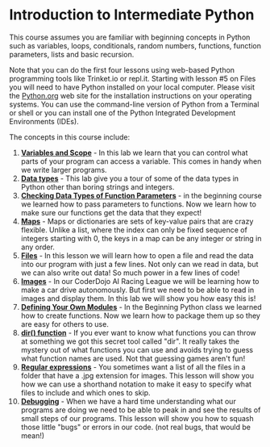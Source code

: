 # Introduction to Intermediate Python

This course assumes you are familiar with beginning concepts in Python such as variables, loops, conditionals, random numbers, functions, function parameters, lists and basic recursion.

Note that you can do the first four lessons using web-based Python programming tools like Trinket.io or repl.it.  Starting with lesson #5 on Files you will need to have Python installed on your local computer.  Please visit the [Python.org](http://python.org) web site for the installation instructions on your operating systems.  You can use the command-line version of Python from a Terminal or shell or you can install one of the Python Integrated Development Environments (IDEs).

The concepts in this course include:

1. [**Variables and Scope**](./scope.md) - In this lab we learn that you can control what parts of your program can access a variable.  This comes in handy when we write larger programs.
2. [**Data types**](./data-types.md) - This lab give you a tour of some of the data types in Python other than boring strings and integers.
3. [**Checking Data Types of Function Parameters**](./checking-parameters.md) - in the beginning course we learned how to pass parameters to functions.  Now we learn how to make sure our functions get the data that they expect!
4. [**Maps**](./maps.md) - Maps or dictionaries are sets of key-value pairs that are crazy flexible.  Unlike a list, where the index can only be fixed sequence of integers starting with 0, the keys in a map can be any integer or string in any order.
5. [**Files**](./files.md) - In this lesson we will learn how to open a file and read the data into our program with just a few lines.  Not only can we read in data, but we can also write out data!  So much power in a few lines of code!
6. [**Images**](./images.md) - In our CoderDojo AI Racing League we will be learning how to make a car drive autonomously.  But first we need to be able to read in images and display them.  In this lab we will show you how easy this is!
7. [**Defining Your Own Modules**](./modules.md) - In the Beginning Python class we learned how to create functions.  Now we learn how to package them up so they are easy for others to use.
8. [**dir() function**](./dir.md) - If you ever want to know what functions you can throw at something we got this secret tool called "dir".  It really takes the mystery out of what functions you can use and avoids trying to guess what function names are used.  Not that guessing games aren't fun!
9. [**Regular expressions**](./regex.md) - You sometimes want a list of all the files in a folder that have a .jpg extension for images.  This lesson will show you how we can use a shorthand notation to make it easy to specify what files to include and which ones to skip.
10. [**Debugging**](./debugging.md) - When we have a hard time understanding what our programs are doing we need to be able to peak in and see the results of small steps of our programs.  This lesson will show you how to squash those little "bugs" or errors in our code.  (not real bugs, that would be mean!)



